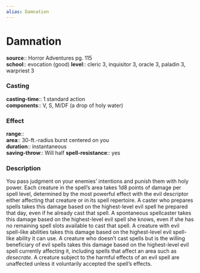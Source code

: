 ```yaml
---
alias: Damnation
---
```


# Damnation 

**source**:: Horror Adventures pg. 115  
**school**:: evocation (good)
**level**:: cleric 3, inquisitor 3, oracle 3, paladin 3, warpriest 3

### Casting 

**casting-time**:: 1 standard action  
**components**:: V, S, M/DF (a drop of holy water)

### Effect 

**range**::  
**area**:: 30-ft.-radius burst centered on you  
**duration**:: instantaneous  
**saving-throw**:: Will half
**spell-resistance**:: yes

### Description 

You pass judgment on your enemies’ intentions and punish them with holy power. Each creature in the spell’s area takes 1d8 points of damage per spell level, determined by the most powerful effect with the evil descriptor either affecting that creature or in its spell repertoire. A caster who prepares spells takes this damage based on the highest-level evil spell he prepared that day, even if he already cast that spell. A spontaneous spellcaster takes this damage based on the highest-level evil spell she knows, even if she has no remaining spell slots available to cast that spell. A creature with evil spell-like abilities takes this damage based on the highest-level evil spell-like ability it can use. A creature who doesn’t cast spells but is the willing beneficiary of evil spells takes this damage based on the highest-level evil spell currently affecting it, including spells that affect an area such as *desecrate*. A creature subject to the harmful effects of an evil spell are unaffected unless it voluntarily accepted the spell’s effects.
